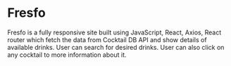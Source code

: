 # Fresfo
Fresfo is a fully responsive site built using JavaScript, React, Axios, React router which fetch the data from Cocktail DB API and show details of available drinks. User can search for desired drinks. User can also click on any cocktail to more information about it.
